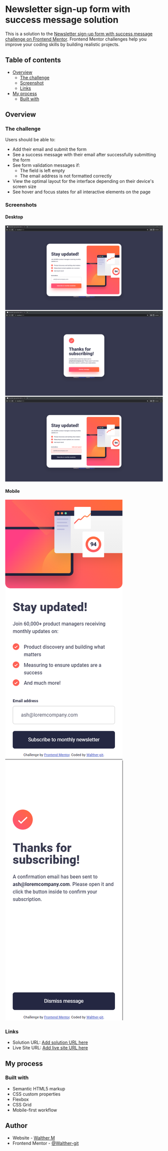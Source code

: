 # Newsletter sign-up form with success message solution

This is a solution to the [Newsletter sign-up form with success message challenge on Frontend Mentor](https://www.frontendmentor.io/challenges/newsletter-signup-form-with-success-message-3FC1AZbNrv). Frontend Mentor challenges help you improve your coding skills by building realistic projects. 

## Table of contents

- [Overview](#overview)
  - [The challenge](#the-challenge)
  - [Screenshot](#screenshot)
  - [Links](#links)
- [My process](#my-process)
  - [Built with](#built-with)
## Overview

### The challenge

Users should be able to:

- Add their email and submit the form
- See a success message with their email after successfully submitting the form
- See form validation messages if:
  - The field is left empty
  - The email address is not formatted correctly
- View the optimal layout for the interface depending on their device's screen size
- See hover and focus states for all interactive elements on the page

### Screenshots

#### Desktop

<img  alt="Screen" src="https://raw.githubusercontent.com/Walther-git/Newsletter-sign-up-form-with-success-message/main/screenshots/desktop-hover.png">

<img  alt="Screen" src="https://raw.githubusercontent.com/Walther-git/Newsletter-sign-up-form-with-success-message/main/screenshots/desktop-succes.png">

<img  alt="Screen" src="https://raw.githubusercontent.com/Walther-git/Newsletter-sign-up-form-with-success-message/main/screenshots/desktop-valid.png">



#### Mobile

<img  alt="Screen" src="https://raw.githubusercontent.com/Walther-git/Newsletter-sign-up-form-with-success-message/main/screenshots/mobile.png">

<img  alt="Screen" src="https://raw.githubusercontent.com/Walther-git/Newsletter-sign-up-form-with-success-message/main/screenshots/mobile-succes.png">

### Links

- Solution URL: [Add solution URL here](https://your-solution-url.com)
- Live Site URL: [Add live site URL here](https://walther-git.github.io/Newsletter-sign-up-form-with-success-message/)

## My process

### Built with

- Semantic HTML5 markup
- CSS custom properties
- Flexbox
- CSS Grid
- Mobile-first workflow

## Author

- Website - [Walther M](https://github.com/Walther-git)
- Frontend Mentor - [@Walther-git](https://www.frontendmentor.io/profile/Walther-git)
